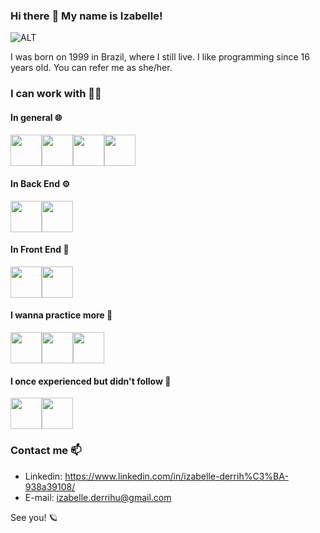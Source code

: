 ### Hi there :vulcan_salute: My name is Izabelle!

  ![ALT](https://c.tenor.com/E5BlSS88b4kAAAAM/doctor-who-dr-who.gif)

I was born on 1999 in Brazil, where I still live. I like programming since 16 years old.
You can refer me as she/her. 

### I can work with :technologist:
#### In general :globe_with_meridians:
<div style="display: flex;">  
  <img src="https://cdn.jsdelivr.net/gh/devicons/devicon/icons/javascript/javascript-original.svg" width="50" height="50" />
  <img src="https://cdn.jsdelivr.net/gh/devicons/devicon/icons/typescript/typescript-original.svg" width="50" height="50" />
  <img src="https://cdn.jsdelivr.net/gh/devicons/devicon/icons/html5/html5-original.svg" width="50" height="50" />
  <img src="https://cdn.jsdelivr.net/gh/devicons/devicon/icons/css3/css3-original.svg" width="50" height="50" />
</div>

#### In Back End :gear:
<div style="display: flex;">
  <img src="https://cdn.jsdelivr.net/gh/devicons/devicon/icons/nestjs/nestjs-plain.svg" width="50" height="50" />
  <img src="https://cdn.jsdelivr.net/gh/devicons/devicon/icons/nodejs/nodejs-original.svg" width="50" height="50" />
</div>

#### In Front End :art:
<div style="display: flex;">
  <img src="https://cdn.jsdelivr.net/gh/devicons/devicon/icons/sass/sass-original.svg" width="50" height="50" />
  <img src="https://cdn.jsdelivr.net/gh/devicons/devicon/icons/vuejs/vuejs-original.svg" width="50" height="50" />
</div>

#### I wanna practice more :pushpin:
<div style="display: flex;">
  <img src="https://cdn.jsdelivr.net/gh/devicons/devicon/icons/jest/jest-plain.svg" width="50" height="50" />
  <img src="https://cdn.jsdelivr.net/gh/devicons/devicon/icons/dotnetcore/dotnetcore-original.svg" width="50" height="50" />
  <img src="https://cdn.jsdelivr.net/gh/devicons/devicon/icons/docker/docker-original.svg" width="50" height="50" />
</div>

#### I once experienced but didn't follow :open_file_folder:
<div style="display: flex;">
  <img src="https://cdn.jsdelivr.net/gh/devicons/devicon/icons/php/php-original.svg" width="50" height="50" />
  <img src="https://cdn.jsdelivr.net/gh/devicons/devicon/icons/angularjs/angularjs-original.svg" width="50" height="50" />
</div>

### Contact me :mailbox:
- Linkedin: https://www.linkedin.com/in/izabelle-derrih%C3%BA-938a39108/
- E-mail: izabelle.derrihu@gmail.com
 
See you! :ringed_planet:



